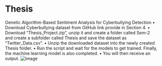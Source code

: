 # Thesis
Genetic Algorithm-Based Sentiment Analysis for Cyberbullying Detection
•	Download Cyberbullying dataset from GitHub link provide in Section 4.
•	Download “Thesis_Project.zip”, unzip it and create a folder called Sem-2 and create a subfolder called Thesis and save the dataset as “Twitter_Data.csv”.
•	Unzip the downloaded dataset into the newly created Thesis folder. 
•	Run the script and wait for the models to get trained. Finally, the machine learning model is also completed. 
•	You will then receive an output. 
![image](https://github.com/val-elza/Thesis/assets/114673901/24a929ce-4fc1-4df6-92d7-22aeded6e614)
